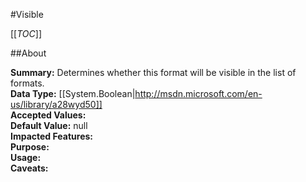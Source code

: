 #Visible

[[_TOC_]]

##About

**Summary:**  Determines whether this format will be visible in the list of formats.   
**Data Type:** [[System.Boolean|http://msdn.microsoft.com/en-us/library/a28wyd50]]  
**Accepted Values:**   
**Default Value:** null  
**Impacted Features:**   
**Purpose:**   
**Usage:**   
**Caveats:**   

